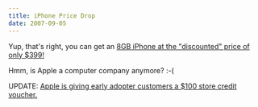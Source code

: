 ```yaml
---
title: iPhone Price Drop
date: 2007-09-05
---
```

Yup, that's right, you can get an <a href="http://www.soggyblogger.com/blog/2007/09/05/iphone-price-drop/">8GB iPhone at the "discounted" price of only $399!</a>

Hmm, is Apple a computer company anymore? :-(

UPDATE: <a href="http://www.apple.com/hotnews/openiphoneletter/" rel="nofollow">Apple is giving early adopter customers a $100 store credit voucher.</a>

